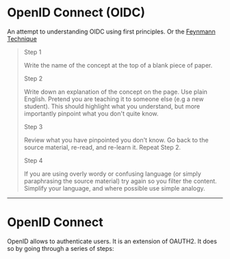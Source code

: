 # OpenID Connect (OIDC)

An attempt to understanding OIDC using first principles. Or the [Feynmann Technique](https://mattyford.com/blog/2014/1/23/the-feynman-technique-model)

>Step 1
>
>Write the name of the concept at the top of a blank piece of paper.
>
>Step 2
>
>Write down an explanation of the concept on the page. Use plain English. Pretend you are teaching it to someone else (e.g a new student). This should highlight what you understand, but more importantly pinpoint what you don't quite know.
>
>Step 3
>
>Review what you have pinpointed you don't know. Go back to the source material, re-read, and re-learn it. Repeat Step 2.
>
>Step 4
>
>If you are using overly wordy or confusing language (or simply paraphrasing the source material) try again so you filter the content. Simplify your language, and where possible use simple analogy.
---

# OpenID Connect

OpenID allows to authenticate users. It is an extension of OAUTH2. It does so by going through a series of steps: